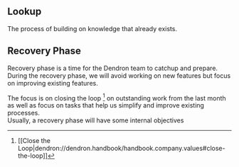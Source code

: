 
## Lookup

The process of building on knowledge that already exists.


## Recovery Phase

Recovery phase is a time for the Dendron team to catchup and prepare. 
During the recovery phase, we will avoid working on new features but focus on improving existing features. 

The focus is on closing the loop [^loop] on outstanding work from the last month as well as focus on tasks that help us simplify and improve existing processes.  
Usually, a recovery phase will have some internal objectives


[^loop]: [[Close the Loop|dendron://dendron.handbook/handbook.company.values#close-the-loop]]